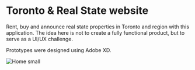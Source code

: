 # Toronto & Real State website

Rent, buy and announce real state properties in Toronto and region with this application.
The idea here is not to create a fully functional product, but to serve as a UI/UX challenge.

Prototypes were designed using Adobe XD.

![Home small](https://user-images.githubusercontent.com/20521850/122690882-733bd280-d202-11eb-9015-dffe3bd619da.png)
